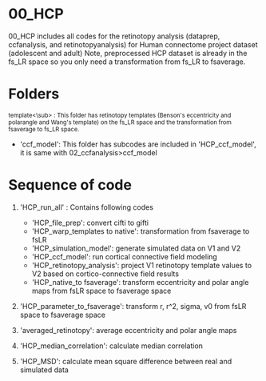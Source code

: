 # 00_HCP

00_HCP includes all codes for the retinotopy analysis (dataprep, ccfanalysis, and retinotopyanalysis) for Human connectome project dataset (adolescent and adult)
Note, preprocessed HCP dataset is already in the fs_LR space so you only need a transformation from fs_LR to fsaverage.

# Folders

<sub>template<\sub> : This folder has retinotopy templates (Benson's eccentricity and polarangle and Wang's template) on the fs_LR space and the transformation from fsaverage to fs_LR space.
- 'ccf_model': This folder has subcodes are included in 'HCP_ccf_model', it is same with 02_ccfanalysis>ccf_model

# Sequence of code
1. 'HCP_run_all' : Contains following codes 
   - 'HCP_file_prep': convert cifti to gifti
   - 'HCP_warp_templates to native': transformation from fsaverage to fsLR
   - 'HCP_simulation_model': generate simulated data on V1 and V2
   - 'HCP_ccf_model': run cortical connective field modeling
   - 'HCP_retinotopy_analysis': project V1 retinotopy template values to V2 based on cortico-connective field results
   - 'HCP_native_to fsaverage': transform eccentricity and polar angle maps from fsLR space to fsaverage space

2. 'HCP_parameter_to_fsaverage': transform r, r^2, sigma, v0 from fsLR space to fsaverage space
3. 'averaged_retinotopy': average eccentricity and polar angle maps
4. 'HCP_median_correlation': calculate median correlation
5. 'HCP_MSD': calculate mean square difference between real and simulated data
